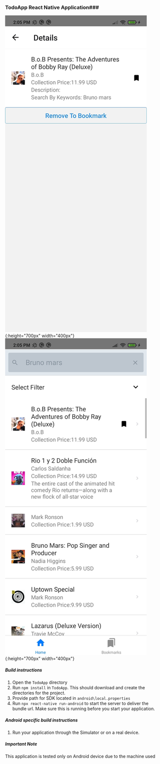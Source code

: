 ### TodoApp React Native Application###
![img|320x271](https://github.com/jriiringan/TodoApp/blob/master/img1.jpg){:height="700px" width="400px"}
![img|320x271](https://github.com/jriiringan/TodoApp/blob/master/img2.jpg){:height="700px" width="400px"}

##### Build instructions #####
1. Open the ```TodoApp``` directory
2. Run `npm install` in `TodoApp`. This should download and create the directories for the project.
3. Provide path for SDK located in `android\local.properties`
4. Run `npx react-native run-android` to start the server to deliver the bundle url. Make sure this is running before you start your application. 

##### Android specific build instructions #####
1. Run your application through the Simulator or on a real device.

##### Important Note #####
This application is tested only on Android device due to the machine used

